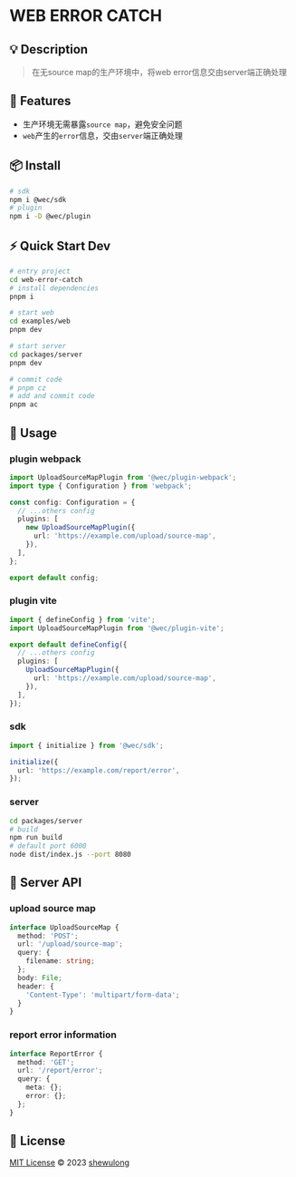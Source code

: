 # WEB ERROR CATCH

## 💡 Description

> 在无source map的生产环境中，将web error信息交由server端正确处理

## 🚀 Features

- 生产环境无需暴露`source map`，避免安全问题
- `web`产生的`error`信息，交由`server`端正确处理

## 📦 Install

```bash
# sdk
npm i @wec/sdk
# plugin
npm i -D @wec/plugin
```

## ⚡ Quick Start Dev

```bash
# entry project
cd web-error-catch
# install dependencies
pnpm i

# start web
cd examples/web
pnpm dev

# start server
cd packages/server
pnpm dev

# commit code
# pnpm cz
# add and commit code
pnpm ac
```

## 🦄 Usage

### plugin webpack

```ts
import UploadSourceMapPlugin from '@wec/plugin-webpack';
import type { Configuration } from 'webpack';

const config: Configuration = {
  // ...others config
  plugins: [
    new UploadSourceMapPlugin({
      url: 'https://example.com/upload/source-map',
    }),
  ],
};

export default config;
```

### plugin vite

```ts
import { defineConfig } from 'vite';
import UploadSourceMapPlugin from '@wec/plugin-vite';

export default defineConfig({
  // ...others config
  plugins: [
    UploadSourceMapPlugin({
      url: 'https://example.com/upload/source-map',
    }),
  ],
});
```

### sdk

```ts
import { initialize } from '@wec/sdk';

initialize({
  url: 'https://example.com/report/error',
});
```

### server

```bash
cd packages/server
# build
npm run build
# default port 6000
node dist/index.js --port 8080
```

## 🔑 Server API

### upload source map

```ts
interface UploadSourceMap {
  method: 'POST';
  url: '/upload/source-map';
  query: {
    filename: string;
  };
  body: File;
  header: {
    'Content-Type': 'multipart/form-data';
  }
}
```

### report error information

```ts
interface ReportError {
  method: 'GET';
  url: '/report/error';
  query: {
    meta: {};
    error: {};
  };
}
```

## 📄 License

[MIT License](https://gitlab.com/shewulong/web-error-catch/blob/master/LICENSE.md) © 2023 [shewulong](https://gitlab.com/shewulong)
